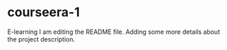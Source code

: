 # courseera-1
E-learning
I am editing the README file. Adding some more details about the project description.
